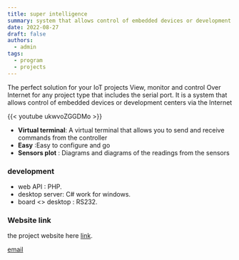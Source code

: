 ```yaml
---
title: super intelligence
summary: system that allows control of embedded devices or development centers via the Internet
date: 2022-08-27
draft: false
authors:
  - admin
tags:
  - program
  - projects
---
```

 
The perfect solution for your IoT projects
View, monitor and control Over Internet for any project type that includes the serial port.
It is a system that allows control of embedded devices or development centers via the Internet

{{< youtube ukwvoZGGDMo >}}

- **Virtual terminal**: A virtual terminal that allows you to send and receive commands from the controller
- **Easy** :Easy to configure and go
- **Sensors plot** : Diagrams and diagrams of the readings from the sensors


### development

- web API : PHP.
- desktop server: C# work for windows.
- board <> desktop : RS232.

### Website link

the project website here  [link](https://khaledhamidi.github.io/superIntelligence/).

[email](engkhamidi@gmail.com)